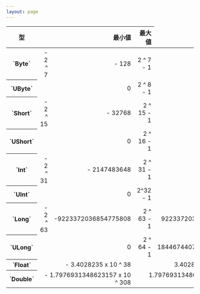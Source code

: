 ```yaml
---
layout: page
---
```



<table summary='表1::数値型値の有効範囲'>
    <thead>
        <tr>
            <th>型</th>
            <th style="text-align:right;" colspan="2">最小値</th>
            <th style="text-align:right; colspan="2">最大値</th>
        </tr>
    </thead>
    <tbody>
        <tr>
            <th>`Byte`</th>
            <td style="text-align:right;">- 2 ^ 7</td>
            <td style="text-align:right;">- 128</td>
            <td style="text-align:right;">2 ^ 7 - 1</td>
            <td style="text-align:right;">127</td>
        </tr>
        <tr>
            <th>`UByte`</th>
            <td style="text-align:right;" colspan="2">0</td>
            <td style="text-align:right;">2 ^ 8 - 1</td>
            <td style="text-align:right;">255</td>
        </tr>
        <tr>
            <th>`Short`</th>
            <td style="text-align:right;">- 2 ^ 15 </td>
            <td style="text-align:right;">- 32768</td>
            <td style="text-align:right;">2 ^ 15 - 1</td>
            <td style="text-align:right;">32767</td>
        </tr>
        <tr>
            <th>`UShort`</th>
            <td style="text-align:right;" colspan="2">0</td>
            <td style="text-align:right;">2 ^ 16 - 1</td>
            <td style="text-align:right;">65535</td>
        </tr>
        <tr>
            <th>`Int`</th>
            <td style="text-align:right;">- 2 ^ 31</td>
            <td style="text-align:right;">- 2147483648</td>
            <td style="text-align:right;">2 ^ 31 - 1</td>            
            <td style="text-align:right;">2147483647</td>
        </tr>
        <tr>
            <th>`UInt`</th>
            <td style="text-align:right;" colspan="2">0</td>
            <td style="text-align:right;">2^32 - 1</td>
            <td style="text-align:right;">4294967295</td>
        </tr>
        <tr>
            <th>`Long`</th>
            <td style="text-align:right;">- 2 ^ 63</td>
            <td style="text-align:right;">-9223372036854775808</td>
            <td style="text-align:right;">2 ^ 63 - 1</td>
            <td style="text-align:right;">9223372036854775807</td>            
        </tr>
        <tr>
            <th>`ULong`</th>
            <td style="text-align:right;" colspan="2">0</td>
            <td style="text-align:right;">2 ^ 64 - 1</td>
            <td style="text-align:right;">18446744073709551615</td>
        </tr>
        <tr>
            <th>`Float`</th>
            <td style="text-align:right;" colspan="2">- 3.4028235 x 10 ^ 38</td>
            <td style="text-align:right;" colspan="2">3.4028235 x 10 ^ 38</td>
        </tr>
        <tr>
            <th>`Double`</th>
            <td style="text-align:right;" colspan="2">- 1.7976931348623157 x 10 ^ 308</td>
            <td style="text-align:right;" colspan="2">1.7976931348623157 x 10 ^ 308</td>
        </tr>
    </tbody>
</table>
